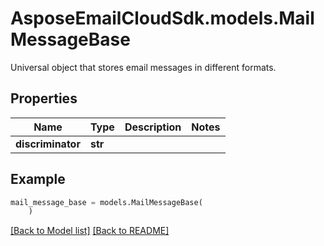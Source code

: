 # AsposeEmailCloudSdk.models.MailMessageBase

Universal object that stores email messages in different formats.             

## Properties
Name | Type | Description | Notes
------------ | ------------- | ------------- | -------------
**discriminator** |**str** | |



## Example
```python
mail_message_base = models.MailMessageBase(
    )
```


[[Back to Model list]](Models.md) [[Back to README]](README.md)

